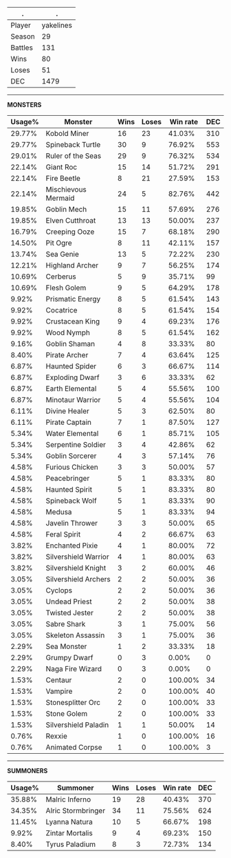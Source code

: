 .|.
|-|-
Player|yakelines
Season|29
Battles|131
Wins|80
Loses|51
DEC|1479

---
**MONSTERS**

Usage%|Monster|Wins|Loses|Win rate|DEC|
-|-|-|-|-|-|
29.77%|Kobold Miner|16|23|41.03%|310|
29.77%|Spineback Turtle|30|9|76.92%|553|
29.01%|Ruler of the Seas|29|9|76.32%|534|
22.14%|Giant Roc|15|14|51.72%|291|
22.14%|Fire Beetle|8|21|27.59%|153|
22.14%|Mischievous Mermaid|24|5|82.76%|442|
19.85%|Goblin Mech|15|11|57.69%|276|
19.85%|Elven Cutthroat|13|13|50.00%|237|
16.79%|Creeping Ooze|15|7|68.18%|290|
14.50%|Pit Ogre|8|11|42.11%|157|
13.74%|Sea Genie|13|5|72.22%|230|
12.21%|Highland Archer|9|7|56.25%|174|
10.69%|Cerberus|5|9|35.71%|99|
10.69%|Flesh Golem|9|5|64.29%|178|
9.92%|Prismatic Energy|8|5|61.54%|143|
9.92%|Cocatrice|8|5|61.54%|154|
9.92%|Crustacean King|9|4|69.23%|176|
9.92%|Wood Nymph|8|5|61.54%|162|
9.16%|Goblin Shaman|4|8|33.33%|80|
8.40%|Pirate Archer|7|4|63.64%|125|
6.87%|Haunted Spider|6|3|66.67%|114|
6.87%|Exploding Dwarf|3|6|33.33%|62|
6.87%|Earth Elemental|5|4|55.56%|100|
6.87%|Minotaur Warrior|5|4|55.56%|104|
6.11%|Divine Healer|5|3|62.50%|80|
6.11%|Pirate Captain|7|1|87.50%|127|
5.34%|Water Elemental|6|1|85.71%|105|
5.34%|Serpentine Soldier|3|4|42.86%|62|
5.34%|Goblin Sorcerer|4|3|57.14%|76|
4.58%|Furious Chicken|3|3|50.00%|57|
4.58%|Peacebringer|5|1|83.33%|80|
4.58%|Haunted Spirit|5|1|83.33%|80|
4.58%|Spineback Wolf|5|1|83.33%|90|
4.58%|Medusa|5|1|83.33%|94|
4.58%|Javelin Thrower|3|3|50.00%|65|
4.58%|Feral Spirit|4|2|66.67%|63|
3.82%|Enchanted Pixie|4|1|80.00%|72|
3.82%|Silvershield Warrior|4|1|80.00%|63|
3.82%|Silvershield Knight|3|2|60.00%|46|
3.05%|Silvershield Archers|2|2|50.00%|36|
3.05%|Cyclops|2|2|50.00%|36|
3.05%|Undead Priest|2|2|50.00%|38|
3.05%|Twisted Jester|2|2|50.00%|38|
3.05%|Sabre Shark|3|1|75.00%|56|
3.05%|Skeleton Assassin|3|1|75.00%|36|
2.29%|Sea Monster|1|2|33.33%|18|
2.29%|Grumpy Dwarf|0|3|0.00%|0|
2.29%|Naga Fire Wizard|0|3|0.00%|0|
1.53%|Centaur|2|0|100.00%|34|
1.53%|Vampire|2|0|100.00%|40|
1.53%|Stonesplitter Orc|2|0|100.00%|33|
1.53%|Stone Golem|2|0|100.00%|33|
1.53%|Silvershield Paladin|1|1|50.00%|14|
0.76%|Rexxie|1|0|100.00%|16|
0.76%|Animated Corpse|1|0|100.00%|3|

---
**SUMMONERS**

Usage%|Summoner|Wins|Loses|Win rate|DEC|
-|-|-|-|-|-|
35.88%|Malric Inferno|19|28|40.43%|370|
34.35%|Alric Stormbringer|34|11|75.56%|624|
11.45%|Lyanna Natura|10|5|66.67%|198|
9.92%|Zintar Mortalis|9|4|69.23%|150|
8.40%|Tyrus Paladium|8|3|72.73%|134|
